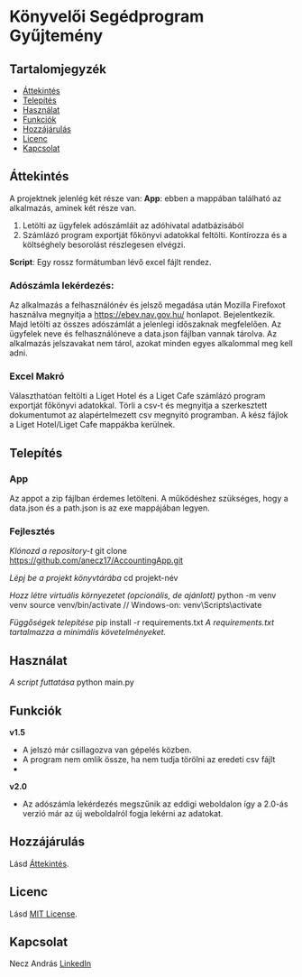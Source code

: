 # Könyvelői Segédprogram Gyűjtemény

## Tartalomjegyzék
- [Áttekintés](#áttekintés)
- [Telepítés](#telepítés)
- [Használat](#használat)
- [Funkciók](#funkciók)
- [Hozzájárulás](#hozzájárulás)
- [Licenc](#licenc)
- [Kapcsolat](#kapcsolat)


## Áttekintés
A projektnek jelenlég két része van:
**App**: ebben a mappában található az alkalmazás, aminek két része van. 
1. Letölti az ügyfelek adószámláit az adóhivatal adatbázisából
2. Számlázó program exportját főkönyvi adatokkal feltölti. Kontírozza és a költséghely besorolást részlegesen elvégzi.

**Script**:
Egy rossz formátumban lévő excel fájlt rendez. 

### Adószámla lekérdezés:
Az alkalmazás a felhasználónév és jelsző megadása után Mozilla Firefoxot használva megnyitja a https://ebev.nav.gov.hu/ honlapot. Bejelentkezik. Majd letölti az összes adószámlát a jelenlegi időszaknak megfelelően. Az ügyfelek neve és felhasználóneve a data.json fájlban vannak tárolva. Az alkalmazás jelszavakat nem tárol, azokat minden egyes alkalommal meg kell adni.

### Excel Makró
Választhatóan feltölti a Liget Hotel és a Liget Cafe számlázó program exportját főkönyvi adatokkal. Törli a csv-t és megnyitja a szerkesztett dokumentumot az alapértelmezett csv megnyitó programban. A kész fájlok a Liget Hotel/Liget Cafe mappákba kerülnek.


## Telepítés
### App
Az appot a zip fájlban érdemes letölteni. A működéshez szükséges, hogy a data.json és a path.json is az exe mappájában legyen.

### Fejlesztés
*Klónozd a repository-t*
git clone https://github.com/anecz17/AccountingApp.git

*Lépj be a projekt könyvtárába*
cd projekt-név

*Hozz létre virtuális környezetet (opcionális, de ajánlott)*
python -m venv venv
source venv/bin/activate   // Windows-on: venv\Scripts\activate

*Függőségek telepítése*
pip install -r requirements.txt
*A requirements.txt tartalmazza a minimális követelményeket.*

## Használat
*A script futtatása*
python main.py

## Funkciók
**v1.5**
- A jelszó már csillagozva van gépelés közben.
- A program nem omlik össze, ha nem tudja törölni az eredeti csv fájlt
- 

**v2.0**
- Az adószámla lekérdezés megszűnik az eddigi weboldalon így a 2.0-ás verzió már az új weboldalról fogja lekérni az adatokat.


## Hozzájárulás
Lásd [Áttekintés](#áttekintés).

## Licenc
Lásd [MIT License](./LICENSE).

## Kapcsolat
Necz András
[LinkedIn](https://www.linkedin.com/in/andras-necz/)






